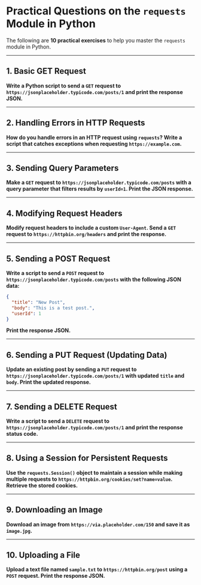 # **Practical Questions on the `requests` Module in Python**

The following are **10 practical exercises** to help you master the `requests` module in Python.

---

## **1. Basic GET Request**
**Write a Python script to send a `GET` request to `https://jsonplaceholder.typicode.com/posts/1` and print the response JSON.**

---

## **2. Handling Errors in HTTP Requests**
**How do you handle errors in an HTTP request using `requests`? Write a script that catches exceptions when requesting `https://example.com`.**

---

## **3. Sending Query Parameters**
**Make a `GET` request to `https://jsonplaceholder.typicode.com/posts` with a query parameter that filters results by `userId=1`. Print the JSON response.**

---

## **4. Modifying Request Headers**
**Modify request headers to include a custom `User-Agent`. Send a `GET` request to `https://httpbin.org/headers` and print the response.**

---

## **5. Sending a POST Request**
**Write a script to send a `POST` request to `https://jsonplaceholder.typicode.com/posts` with the following JSON data:**
```json
{
  "title": "New Post",
  "body": "This is a test post.",
  "userId": 1
}
```
**Print the response JSON.**

---

## **6. Sending a PUT Request (Updating Data)**
**Update an existing post by sending a `PUT` request to `https://jsonplaceholder.typicode.com/posts/1` with updated `title` and `body`. Print the updated response.**

---

## **7. Sending a DELETE Request**
**Write a script to send a `DELETE` request to `https://jsonplaceholder.typicode.com/posts/1` and print the response status code.**

---

## **8. Using a Session for Persistent Requests**
**Use the `requests.Session()` object to maintain a session while making multiple requests to `https://httpbin.org/cookies/set?name=value`. Retrieve the stored cookies.**

---

## **9. Downloading an Image**
**Download an image from `https://via.placeholder.com/150` and save it as `image.jpg`.**

---

## **10. Uploading a File**
**Upload a text file named `sample.txt` to `https://httpbin.org/post` using a `POST` request. Print the response JSON.**
